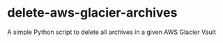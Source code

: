 # delete-aws-glacier-archives

A simple Python script to delete all archives in a given AWS Glacier Vault
